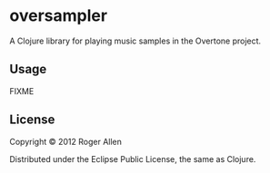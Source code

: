 # oversampler

A Clojure library for playing music samples in the Overtone project.

## Usage

FIXME

## License

Copyright © 2012 Roger Allen

Distributed under the Eclipse Public License, the same as Clojure.
